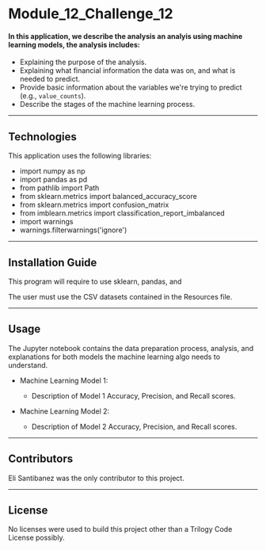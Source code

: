 # Module_12_Challenge_12
#### In this application, we describe the analysis an analyis using machine learning models, the analysis includes:

* Explaining the purpose of the analysis.
* Explaining what financial information the data was on, and what is needed to predict.
* Provide basic information about the variables we're trying to predict (e.g., `value_counts`).
* Describe the stages of the machine learning process.
---

## Technologies

This application uses the following libraries:
* import numpy as np
* import pandas as pd
* from pathlib import Path
* from sklearn.metrics import balanced_accuracy_score
* from sklearn.metrics import confusion_matrix
* from imblearn.metrics import classification_report_imbalanced
* import warnings
* warnings.filterwarnings('ignore')

---

## Installation Guide

This program will require to use sklearn, pandas, and 

The user must use the CSV datasets contained in the Resources file. 

---

## Usage
The Jupyter notebook contains the data preparation process, analysis, and explanations for both models the machine learning algo needs to understand. 

* Machine Learning Model 1:
  * Description of Model 1 Accuracy, Precision, and Recall scores.

* Machine Learning Model 2:
  * Description of Model 2 Accuracy, Precision, and Recall scores.




---

## Contributors

Eli Santibanez was the only contributor to this project. 

---

## License

No licenses were used to build this project other than a Trilogy Code License possibly. 